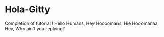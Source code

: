 # Hola-Gitty
Completion of tutorial !
Hello Humans,
Hey Hoooomans,
Hie Hooomanaa,
Hey, Why ain't you replying?
